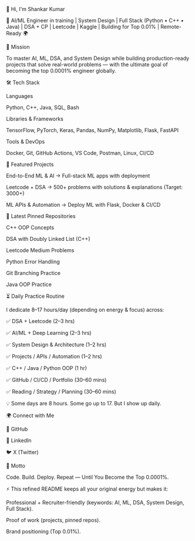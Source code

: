 👋 Hi, I'm Shankar Kumar

🚀 AI/ML Engineer in training | System Design | Full Stack (Python • C++ • Java) | DSA + CP | Leetcode | Kaggle | Building for Top 0.01% | Remote-Ready 🌍



🎯 Mission

To master AI, ML, DSA, and System Design while building production-ready projects that solve real-world problems — with the ultimate goal of becoming the top 0.0001% engineer globally.



🛠️ Tech Stack

Languages

Python, C++, Java, SQL, Bash

Libraries & Frameworks

TensorFlow, PyTorch, Keras, Pandas, NumPy, Matplotlib, Flask, FastAPI

Tools & DevOps

Docker, Git, GitHub Actions, VS Code, Postman, Linux, CI/CD



🚀 Featured Projects

End-to-End ML & AI → Full-stack ML apps with deployment

Leetcode + DSA → 500+ problems with solutions & explanations (Target: 3000+)

ML APIs & Automation → Deploy ML with Flask, Docker & CI/CD



📌 Latest Pinned Repositories

C++ OOP Concepts

DSA with Doubly Linked List (C++)

Leetcode Medium Problems

Python Error Handling

Git Branching Practice

Java OOP Practice



⏳ Daily Practice Routine

I dedicate 8–17 hours/day (depending on energy & focus) across:

✅ DSA + Leetcode (2–3 hrs)

✅ AI/ML + Deep Learning (2–3 hrs)

✅ System Design & Architecture (1–2 hrs)

✅ Projects / APIs / Automation (1–2 hrs)

✅ C++ / Java / Python OOP (1 hr)

✅ GitHub / CI/CD / Portfolio (30–60 mins)

✅ Reading / Strategy / Planning (30–60 mins)

💡 Some days are 8 hours. Some go up to 17. But I show up daily.



🌍 Connect with Me

🔗 GitHub

💼 LinkedIn

🐦 X (Twitter)



🚀 Motto

Code. Build. Deploy. Repeat — Until You Become the Top 0.0001%.



⚡ This refined README keeps all your original energy but makes it:

Professional + Recruiter-friendly (keywords: AI, ML, DSA, System Design, Full Stack).

Proof of work (projects, pinned repos).

Brand positioning (Top 0.01%).
